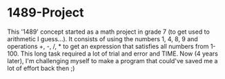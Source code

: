 # 1489-Project

This '1489' concept started as a math project in grade 7 (to get used to arithmetic I guess...). It consists of using the numbers 1, 4, 8, 9 and operations +, -, /, * to get an expression that satisfies all numbers from 1-100. This long task required a lot of trial and error and TIME. Now (4 years later), I'm challenging myself to make a program that could've saved me a lot of effort back then ;)

